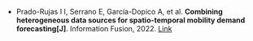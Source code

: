 * Prado-Rujas I I, Serrano E, García-Dopico A, et al. <b>Combining heterogeneous data sources for spatio-temporal mobility demand forecasting[J]</b>. Information Fusion, 2022. [Link](https://www.sciencedirect.com/science/article/pii/S156625352200166X)
